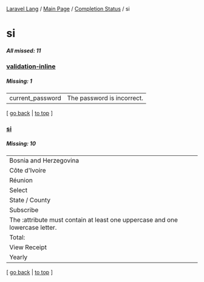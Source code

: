 [Laravel Lang](https://github.com/Laravel-Lang/lang) / [Main Page](../index.md) / [Completion Status](../status.md) / si

# si

##### All missed: 11


### [validation-inline](https://github.com/Laravel-Lang/lang/blob/master/locales/si/validation-inline.php)

##### Missing: 1

<table >
<tr><td align="left" >
current_password
</td>
<td align="left" >
The password is incorrect.
</td>
</tr>

</table>


[ [go back](../status.md) | [to top](#) ]

### [si](https://github.com/Laravel-Lang/lang/blob/master/locales/si/si.json)

##### Missing: 10

<table >
<tr><td align="left" >
Bosnia and Herzegovina
</td>
</tr>
<tr><td align="left" >
Côte d'Ivoire
</td>
</tr>
<tr><td align="left" >
Réunion
</td>
</tr>
<tr><td align="left" >
Select
</td>
</tr>
<tr><td align="left" >
State / County
</td>
</tr>
<tr><td align="left" >
Subscribe
</td>
</tr>
<tr><td align="left" >
The :attribute must contain at least one uppercase and one lowercase letter.
</td>
</tr>
<tr><td align="left" >
Total:
</td>
</tr>
<tr><td align="left" >
View Receipt
</td>
</tr>
<tr><td align="left" >
Yearly
</td>
</tr>

</table>


[ [go back](../status.md) | [to top](#) ]

